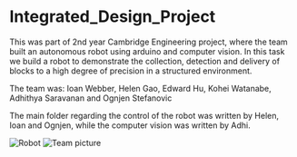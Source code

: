 # Integrated_Design_Project

This was part of 2nd year Cambridge Engineering project, where the team built an autonomous robot using arduino and computer vision. In this task we build a robot to demonstrate the collection, detection and delivery of blocks to a high degree of
precision in a structured environment.

The team was: Ioan Webber, Helen Gao, Edward Hu, Kohei Watanabe, Adhithya Saravanan and Ognjen Stefanovic

The main folder regarding the control of the robot was written by Helen, Ioan and Ognjen, while the computer vision was written by Adhi.

![Robot](https://user-images.githubusercontent.com/72799142/159185592-883267df-7676-419f-8319-90aa01999d84.PNG)
![Team picture](https://user-images.githubusercontent.com/72799142/159185706-0c38faeb-962b-43fe-8a30-b232150b9696.jpg)
